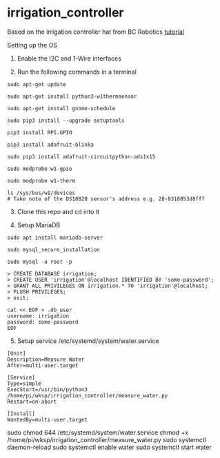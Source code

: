 # irrigation_controller
Based on the irrigation controller hat from BC Robotics
[tutorial](https://bc-robotics.com/tutorials/raspberry-pi-irrigation-control-part-1-2/)

Setting up the OS

1) Enable the I2C and 1-Wire interfaces

2) Run the following commands in a terminal
```
sudo apt-get update

sudo apt-get install python3-w1thermsensor

sudo apt-get install gnome-schedule

sudo pip3 install --upgrade setuptools

pip3 install RPI.GPIO

pip3 install adafruit-blinka

sudo pip3 install adafruit-circuitpython-ads1x15

sudo modprobe w1-gpio

sudo modprobe w1-therm

ls /sys/bus/w1/devices
# Take note of the DS18B20 sensor's address e.g. 28-0316853d8fff
```

3) Clone this repo and cd into it

4) Setup MariaDB
```
sudo apt install mariadb-server

sudo mysql_secure_installation

sudo mysql -u root -p

> CREATE DATABASE irrigation;
> CREATE USER 'irrigation'@localhost IDENTIFIED BY 'some-password';
> GRANT ALL PRIVILEGES ON irrigation.* TO 'irrigation'@localhost;
> FLUSH PRIVILEGES;
> exit;

cat << EOF > .db_user
username: irrigation
password: some-password
EOF
```

5) Setup service
/etc/systemd/system/water.service
```
[Unit]
Description=Measure Water
After=multi-user.target
 
[Service]
Type=simple
ExecStart=/usr/bin/python3 /home/pi/wksp/irrigation_controller/measure_water.py
Restart=on-abort
 
[Install]
WantedBy=multi-user.target
```
sudo chmod 644 /etc/systemd/system/water.service
chmod +x /home/pi/wksp/irrigation_controller/measure_water.py
sudo systemctl daemon-reload
sudo systemctl enable water
sudo systemctl start water
```
